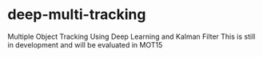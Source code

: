 # deep-multi-tracking
Multiple Object Tracking Using Deep Learning and Kalman Filter
This is still in development and will be evaluated in MOT15 
